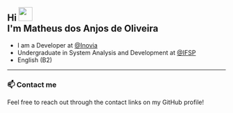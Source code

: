 <h2 align="left">Hi <img src="https://raw.githubusercontent.com/kaueMarques/kaueMarques/master/hi.gif" width="32"><br> I'm Matheus dos Anjos de Oliveira</h2>

- I am a Developer at [@Inovia](https://inoviacorp.ai/)
- Undergraduate in System Analysis and Development at [@IFSP](https://portal.cmp.ifsp.edu.br/)
- English (B2)

---

### 📫 Contact me

Feel free to reach out through the contact links on my GitHub profile!
